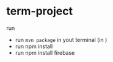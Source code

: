 # term-project

run
- run `mvn package` in yout terminal (in )
- run npm install
- run npm install firebase